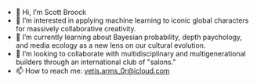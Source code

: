 - 👋 Hi, I’m Scott Broock
- 👀 I’m interested in applying machine learning to iconic global characters for massively collaborative creativity. 
- 🌱 I’m currently learning about Bayesian probability, depth paychology, and media ecology as a new lens on our cultural evolution. 
- 💞️ I’m looking to collaborate with multidisciplinary and multigenerational builders through an international club of "salons."
- 📫 How to reach me: yetis.arms_0r@icloud.com

<!---
Vonnegut1/Vonnegut1 is a ✨ special ✨ repository because its `README.md` (this file) appears on your GitHub profile.
You can click the Preview link to take a look at your changes.
--->
